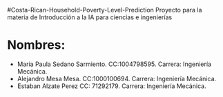 #Costa-Rican-Household-Poverty-Level-Prediction
Proyecto para la materia de Introducción a la IA para ciencias e ingenierías
# Nombres:
- Maria Paula Sedano Sarmiento. CC:1004798595. Carrera: Ingeniería Mecánica. 
- Alejandro Mesa Mesa. CC:1000100694. Carrera: Ingeniería Mecánica. 
- Estaban Alzate Perez CC: 71292179. Carrera: Ingeniería Mecánica. 
